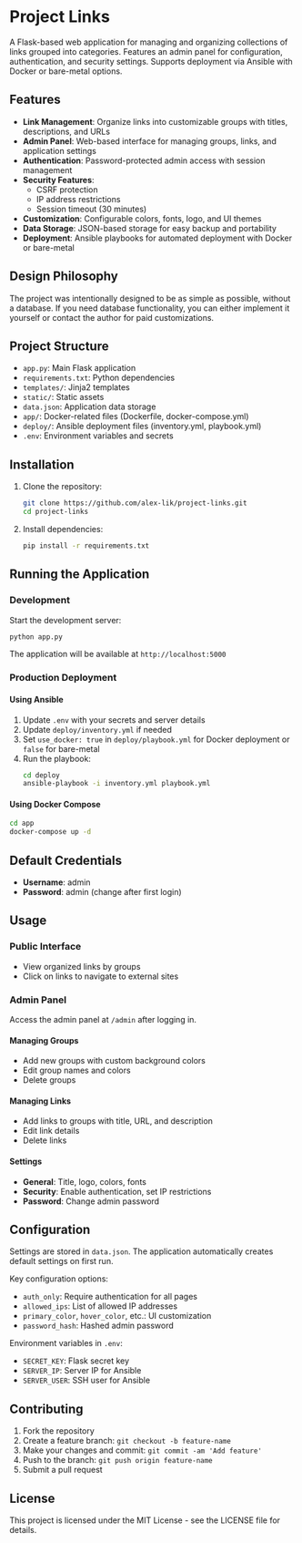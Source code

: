# Project Links

A Flask-based web application for managing and organizing collections of links grouped into categories. Features an admin panel for configuration, authentication, and security settings. Supports deployment via Ansible with Docker or bare-metal options.

## Features

- **Link Management**: Organize links into customizable groups with titles, descriptions, and URLs
- **Admin Panel**: Web-based interface for managing groups, links, and application settings
- **Authentication**: Password-protected admin access with session management
- **Security Features**:
  - CSRF protection
  - IP address restrictions
  - Session timeout (30 minutes)
- **Customization**: Configurable colors, fonts, logo, and UI themes
- **Data Storage**: JSON-based storage for easy backup and portability
- **Deployment**: Ansible playbooks for automated deployment with Docker or bare-metal

## Design Philosophy

The project was intentionally designed to be as simple as possible, without a database. If you need database functionality, you can either implement it yourself or contact the author for paid customizations.

## Project Structure

- `app.py`: Main Flask application
- `requirements.txt`: Python dependencies
- `templates/`: Jinja2 templates
- `static/`: Static assets
- `data.json`: Application data storage
- `app/`: Docker-related files (Dockerfile, docker-compose.yml)
- `deploy/`: Ansible deployment files (inventory.yml, playbook.yml)
- `.env`: Environment variables and secrets

## Installation

1. Clone the repository:
   ```bash
   git clone https://github.com/alex-lik/project-links.git
   cd project-links
   ```

2. Install dependencies:
   ```bash
   pip install -r requirements.txt
   ```

## Running the Application

### Development
Start the development server:
```bash
python app.py
```
The application will be available at `http://localhost:5000`

### Production Deployment

#### Using Ansible
1. Update `.env` with your secrets and server details
2. Update `deploy/inventory.yml` if needed
3. Set `use_docker: true` in `deploy/playbook.yml` for Docker deployment or `false` for bare-metal
4. Run the playbook:
   ```bash
   cd deploy
   ansible-playbook -i inventory.yml playbook.yml
   ```

#### Using Docker Compose
```bash
cd app
docker-compose up -d
```

## Default Credentials
- **Username**: admin
- **Password**: admin (change after first login)

## Usage

### Public Interface
- View organized links by groups
- Click on links to navigate to external sites

### Admin Panel
Access the admin panel at `/admin` after logging in.

#### Managing Groups
- Add new groups with custom background colors
- Edit group names and colors
- Delete groups

#### Managing Links
- Add links to groups with title, URL, and description
- Edit link details
- Delete links

#### Settings
- **General**: Title, logo, colors, fonts
- **Security**: Enable authentication, set IP restrictions
- **Password**: Change admin password

## Configuration

Settings are stored in `data.json`. The application automatically creates default settings on first run.

Key configuration options:
- `auth_only`: Require authentication for all pages
- `allowed_ips`: List of allowed IP addresses
- `primary_color`, `hover_color`, etc.: UI customization
- `password_hash`: Hashed admin password

Environment variables in `.env`:
- `SECRET_KEY`: Flask secret key
- `SERVER_IP`: Server IP for Ansible
- `SERVER_USER`: SSH user for Ansible

## Contributing

1. Fork the repository
2. Create a feature branch: `git checkout -b feature-name`
3. Make your changes and commit: `git commit -am 'Add feature'`
4. Push to the branch: `git push origin feature-name`
5. Submit a pull request

## License

This project is licensed under the MIT License - see the LICENSE file for details.

